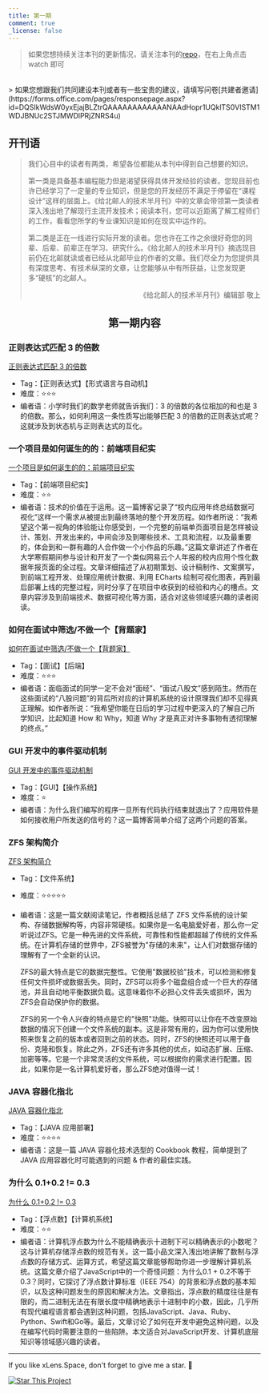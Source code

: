 ```yaml
---
title: 第一期
comment: true
_license: false
---
```


> 如果您想持续关注本刊的更新情况，请关注本刊的[repo](https://github.com/xLensSpace/xlensspace.github.io)，在右上角点击 watch 即可
<br/>
> 如果您想跟我们共同建设本刊或者有一些宝贵的建议，请填写问卷[共建者邀请](https://forms.office.com/pages/responsepage.aspx?id=DQSIkWdsW0yxEjajBLZtrQAAAAAAAAAAAANAAdHopr1UQklTS0VISTM1WDJBNUc2STJMWDlPRjZNRS4u)

## 开刊语

> 我们心目中的读者有两类，希望各位都能从本刊中得到自己想要的知识。
>
> 第一类是具备基本编程能力但是渴望获得具体开发经验的读者。您现目前也许已经学习了一定量的专业知识，但是您的开发经历不满足于停留在“课程设计”这样的层面上。《给北邮人的技术半月刊》中的文章会带领第一类读者深入浅出地了解现行主流开发技术；阅读本刊，您可以近距离了解工程师们的工作，看看您所学的专业课知识是如何在现实中运作的。
>
> 第二类是正在一线进行实际开发的读者。您也许在工作之余很好奇您的同辈、后辈、前辈正在学习、研究什么。《给北邮人的技术半月刊》摘选现目前仍在北邮就读或者已经从北邮毕业的作者的文章。我们尽全力为您提供具有深度思考、有技术纵深的文章，让您能够从中有所获益，让您发现更多“硬核”的北邮人。
>
><p align="right">《给北邮人的技术半月刊》编辑部 敬上 </p>

## <center> 第一期内容</center>

### 正则表达式匹配 3 的倍数
[正则表达式匹配 3 的倍数](https://blog.name1e5s.com/%E8%B6%A3%E5%91%B3%E9%97%AE%E9%A2%98/2018/07/04/Triples.html)
- Tag：【正则表达式】【形式语言与自动机】
- 难度：⭐⭐⭐
- 编者语：小学时我们的数学老师就告诉我们：3 的倍数的各位相加的和也是 3 的倍数。那么，如何利用这一条性质写出能够匹配 3 的倍数的正则表达式呢？这就涉及到状态机与正则表达式的互化。

### 一个项目是如何诞生的的：前端项目纪实
[一个项目是如何诞生的的：前端项目纪实](http://blog.dimpurr.com/yiban-report-17/)
- Tag：【前端项目纪实】
- 难度：⭐⭐
- 编者语：技术的价值在于运用。这一篇博客记录了“校内应用年终总结数据可视化”这样一个需求从被提出到最终落地的整个开发历程。如作者所说：“我希望这个第一视角的体验能让你感受到，一个完整的前端单页面项目是怎样被设计、策划、开发出来的，中间会涉及到哪些技术、工具和流程，以及最重要的，体会到和一群有趣的人合作做一个小作品的乐趣。”这篇文章讲述了作者在大学寒假期间参与设计和开发了一个类似网易云个人年报的校内应用个性化数据年报页面的全过程。文章详细描述了从初期策划、设计稿制作、文案撰写，到前端工程开发、处理应用统计数据、利用 ECharts 绘制可视化图表，再到最后部署上线的完整过程，同时分享了在项目中收获到的经验和内心的槽点。文章内容涉及到前端技术、数据可视化等方面，适合对这些领域感兴趣的读者阅读。

### 如何在面试中筛选/不做一个【背题家】
[如何在面试中筛选/不做一个【背题家】](https://ipotato.me/article/66)
- Tag：【面试】【后端】
- 难度：⭐⭐⭐
- 编者语：面临面试的同学一定不会对“面经”、“面试八股文”感到陌生。然而在这些面试的“八股问题”的背后所对应的计算机系统的设计原理我们却不见得真正理解。如作者所说：“我希望你能在日后的学习过程中更深入的了解自己所学知识，比起知道 How 和 Why，知道 Why 才是真正对许多事物有透彻理解的终点。”

### GUI 开发中的事件驱动机制

[GUI 开发中的事件驱动机制](https://angrychow.github.io/angrychow-blog/2023/01/23/GUI%E5%BC%80%E5%8F%91%E4%B8%AD%E7%9A%84%E4%BA%8B%E4%BB%B6%E9%A9%B1%E5%8A%A8%E6%9C%BA%E5%88%B6/)
- Tag：【GUI】【操作系统】
- 难度：⭐
- 编者语：为什么我们编写的程序一旦所有代码执行结束就退出了？应用软件是如何接收用户所发送的信号的？这一篇博客简单介绍了这两个问题的答案。

### ZFS 架构简介
[ZFS 架构简介](https://clslaid.icu/zfs-model-intro/)
- Tag：【文件系统】
- 难度：⭐⭐⭐⭐⭐
- 编者语：这是一篇文献阅读笔记，作者概括总结了 ZFS 文件系统的设计架构、存储数据解构等，内容非常硬核。如果你是一名电脑爱好者，那么你一定听说过ZFS。它是一种先进的文件系统，可靠性和性能都超越了传统的文件系统。在计算机存储的世界中，ZFS被誉为"存储的未来"，让人们对数据存储的理解有了一个全新的认识。

    ZFS的最大特点是它的数据完整性。它使用"数据校验"技术，可以检测和修复任何文件损坏或数据丢失。同时，ZFS可以将多个磁盘组合成一个巨大的存储池，并且自动地平衡数据负载。这意味着你不必担心文件丢失或损坏，因为ZFS会自动保护你的数据。

    ZFS的另一个令人兴奋的特点是它的"快照"功能。快照可以让你在不改变原始数据的情况下创建一个文件系统的副本。这是非常有用的，因为你可以使用快照来恢复之前的版本或者回到之前的状态。同时，ZFS的快照还可以用于备份、克隆和恢复。除此之外，ZFS还有许多其他的优点，如动态扩展、压缩、加密等等。它是一个非常灵活的文件系统，可以根据你的需求进行配置。因此，如果你是一名计算机爱好者，那么ZFS绝对值得一试！

### JAVA 容器化指北
[JAVA 容器化指北](https://mritd.com/2022/11/08/java-containerization-guide/)

- Tag：【JAVA 应用部署】
- 难度：⭐⭐⭐⭐
- 编者语：这是一篇 JAVA 容器化技术选型的 Cookbook 教程，简单提到了 JAVA 应用容器化时可能遇到的问题 & 作者的最佳实践。

### 为什么 0.1+0.2 != 0.3
[为什么 0.1+0.2 != 0.3](https://draveness.me/whys-the-design-floating-point-arithmetic/)
- Tag：【浮点数】【计算机系统】
- 难度：⭐⭐
- 编者语：计算机浮点数为什么不能精确表示十进制下可以精确表示的小数呢？这与计算机存储浮点数的规范有关。这一篇小品文深入浅出地讲解了数制与浮点数的存储方式、运算方式，希望这篇文章能够帮助你进一步理解计算机系统。这篇文章介绍了JavaScript中的一个奇怪问题：为什么0.1 + 0.2不等于0.3？同时，它探讨了浮点数计算标准（IEEE 754）的背景和浮点数的基本知识，以及这种问题发生的原因和解决方法。文章指出，浮点数的精度往往是有限的，而二进制无法在有限长度中精确地表示十进制中的小数，因此，几乎所有现代编程语言都会遇到这种问题，包括JavaScript、Java、Ruby、Python、Swift和Go等。最后，文章讨论了如何在开发中避免这种问题，以及在编写代码时需要注意的一些陷阱。本文适合对JavaScript开发、计算机底层知识等领域感兴趣的读者。

<!--more-->

---

If you like xLens.Space, don't forget to give me a star. :star2:

[![Star This Project](https://img.shields.io/github/stars/xLensSpace/xlensspace.github.io?label=Stars&style=social)](https://github.com/xLensSpace/xlensspace.github.io)


